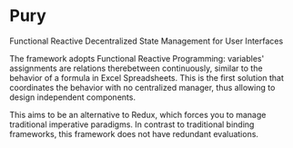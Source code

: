 # Pury
Functional Reactive Decentralized State Management for User Interfaces

The framework adopts Functional Reactive Programming: variables' assignments are relations therebetween continuously, similar to the behavior of a formula in Excel Spreadsheets.
This is the first solution that coordinates the behavior with no centralized manager, thus allowing to design independent components.

This aims to be an alternative to Redux, which forces you to manage traditional imperative paradigms. In contrast to traditional binding frameworks, this framework does not have redundant evaluations.



